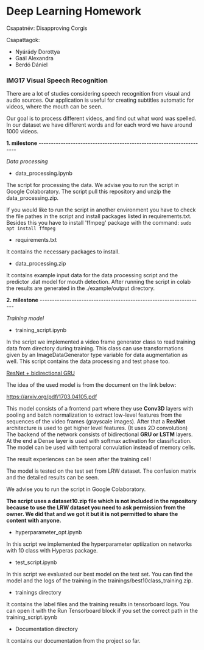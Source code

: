 # Deep Learning Homework

Csapatnév: Disapproving Corgis

Csapattagok:
* Nyárády Dorottya
* Gaál Alexandra
* Berdó Dániel

### IMG17 Visual Speech Recognition

There are a lot of studies considering speech recognition from visual and audio sources. Our application is useful for creating subtitles automatic for videos, where the mouth can be seen.

Our goal is to process different videos, and find out what word was spelled. In our dataset we have different words and for each word we have around 1000 videos.

**1. milestone** ---------------------------------------------------------------------

*Data processing*

* data_processing.ipynb

The script for processing the data. We advise you to run the script in Google Colaboratory. The script pull this repository and unzip the data_processing.zip.

If you would like to run the script in another environment you have to check the file pathes in the script and install packages listed in requirements.txt. Besides this you have to install 'ffmpeg' package with the command:
``` sudo apt install ffmpeg ```

* requirements.txt

It contains the necessary packages to install.

* data_processing.zip

It contains example input data for the data processing script and the predictor .dat model for mouth detection. After running the script in colab the results are generated in the ./example/output directory.

**2. milestone** -------------------------------------------------------------------

*Training model*

* training_script.ipynb

In the script we implemented a video frame generator class to read training data from directory during training. This class can use transformations given by an ImageDataGenerator type variable for data augmentation as well. This script contains the data processing and test phase too.

<ins>ResNet + bidirectional GRU</ins>

The idea of the used model is from the document on the link below:

https://arxiv.org/pdf/1703.04105.pdf

This model consists of a frontend part where they use **Conv3D** layers with pooling and batch normalization to extract low-level features from the sequences of the video frames (grayscale images). After that a **ResNet** architecture is used to get higher level features. (It uses 2D convolution) The backend of the network consists of bidirectional **GRU or LSTM** layers. At the end a Dense layer is used with softmax activation for classification. The model can be used with temporal convulation instead of memory cells.

The result experiences can be seen after the training cell!

The model is tested on the test set from LRW dataset. The confusion matrix and the detailed results can be seen.

We advise you to run the script in Google Colaboratory.

**The script uses a dataset10.zip file which is not included in the repository because  to use the LRW dataset you need to ask permission from the owner. We did that and we got it but it is not permitted to share the content with anyone.**

* hyperparameter_opt.ipynb

In this script we implemented the hyperparameter optiization on networks with 10 class with Hyperas package.

* test_script.ipynb

In this script we evaluated our best model on the test set. You can find the model and the logs of the training in the trainings/best10class_training.zip.

* trainings directory

It contains the label files and the training results in tensorboard logs. You can open it with the Run Tensorboard block if you set the correct path in the training_script.ipynb

* Documentation directory

It contains our documentation from the project so far.
